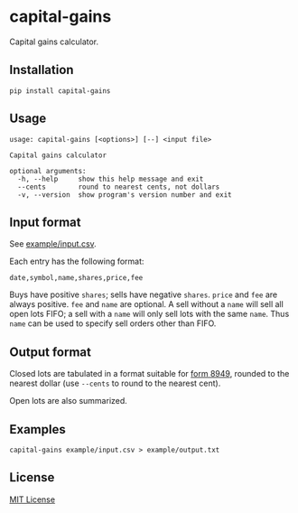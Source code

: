 # capital-gains

Capital gains calculator.

## Installation

    pip install capital-gains

## Usage

```
usage: capital-gains [<options>] [--] <input file>

Capital gains calculator

optional arguments:
  -h, --help     show this help message and exit
  --cents        round to nearest cents, not dollars
  -v, --version  show program's version number and exit
```

## Input format

See [example/input.csv](example/input.csv).

Each entry has the following format:

    date,symbol,name,shares,price,fee

Buys have positive `shares`; sells have negative `shares`. `price` and `fee` are
always positive. `fee` and `name` are optional. A sell without a `name` will
sell all open lots FIFO; a sell with a `name` will only sell lots with the same
`name`. Thus `name` can be used to specify sell orders other than FIFO.

## Output format

Closed lots are tabulated in a format suitable for [form
8949](https://www.irs.gov/pub/irs-pdf/f8949.pdf), rounded to the nearest dollar
(use `--cents` to round to the nearest cent).

Open lots are also summarized.

## Examples

    capital-gains example/input.csv > example/output.txt

## License

[MIT License](LICENSE.txt)
